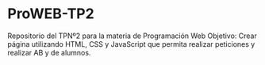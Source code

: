 # ProWEB-TP2
Repositorio del TPNº2 para la materia de Programación Web
Objetivo: Crear página utilizando HTML, CSS y JavaScript que permita realizar peticiones y realizar AB y de alumnos.
